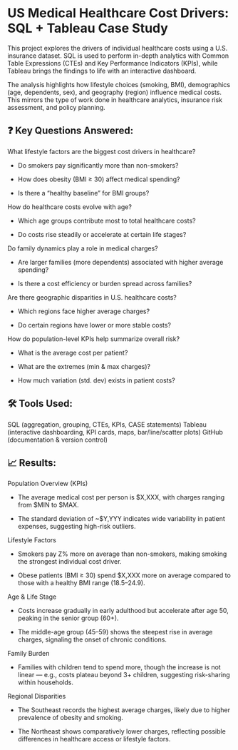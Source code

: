 # US Medical Healthcare Cost Drivers: SQL + Tableau Case Study
This project explores the drivers of individual healthcare costs using a U.S. insurance dataset. SQL is used to perform in-depth analytics with Common Table Expressions (CTEs) and Key Performance Indicators (KPIs), while Tableau brings the findings to life with an interactive dashboard.

The analysis highlights how lifestyle choices (smoking, BMI), demographics (age, dependents, sex), and geography (region) influence medical costs. This mirrors the type of work done in healthcare analytics, insurance risk assessment, and policy planning.
## ❓ Key Questions Answered:
What lifestyle factors are the biggest cost drivers in healthcare?

* Do smokers pay significantly more than non-smokers?

* How does obesity (BMI ≥ 30) affect medical spending?

* Is there a “healthy baseline” for BMI groups?

How do healthcare costs evolve with age?

* Which age groups contribute most to total healthcare costs?

* Do costs rise steadily or accelerate at certain life stages?

Do family dynamics play a role in medical charges?

* Are larger families (more dependents) associated with higher average spending?

* Is there a cost efficiency or burden spread across families?

Are there geographic disparities in U.S. healthcare costs?

* Which regions face higher average charges?

* Do certain regions have lower or more stable costs?

How do population-level KPIs help summarize overall risk?

* What is the average cost per patient?

* What are the extremes (min & max charges)?

* How much variation (std. dev) exists in patient costs?

## 🛠️ Tools Used:
SQL (aggregation, grouping, CTEs, KPIs, CASE statements)
Tableau (interactive dashboarding, KPI cards, maps, bar/line/scatter plots)
GitHub (documentation & version control)

## 📈 Results:
Population Overview (KPIs)

* The average medical cost per person is $X,XXX, with charges ranging from $MIN to $MAX.

* The standard deviation of ~$Y,YYY indicates wide variability in patient expenses, suggesting high-risk outliers.

Lifestyle Factors

* Smokers pay Z% more on average than non-smokers, making smoking the strongest individual cost driver.

* Obese patients (BMI ≥ 30) spend $X,XXX more on average compared to those with a healthy BMI range (18.5–24.9).

Age & Life Stage

* Costs increase gradually in early adulthood but accelerate after age 50, peaking in the senior group (60+).

* The middle-age group (45–59) shows the steepest rise in average charges, signaling the onset of chronic conditions.

Family Burden

* Families with children tend to spend more, though the increase is not linear — e.g., costs plateau beyond 3+ children, suggesting risk-sharing within households.

Regional Disparities

* The Southeast records the highest average charges, likely due to higher prevalence of obesity and smoking.

* The Northeast shows comparatively lower charges, reflecting possible differences in healthcare access or lifestyle factors.

